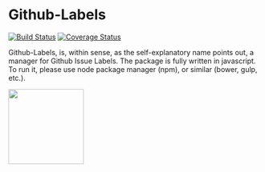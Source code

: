 # Github-Labels

[![Build Status](https://img.shields.io/travis/seegno/github-labels/master.svg?style=flat-square)](https://travis-ci.org/seegno/github-labels)
[![Coverage Status](https://img.shields.io/coveralls/seegno/github-labels/master.svg?style=flat-square)](https://coveralls.io/github/seegno/github-labels?branch=master)

Github-Labels, is, within sense, as the self-explanatory name points out, a manager for Github Issue Labels.  The package is fully written in javascript. To run it, please use node package manager (npm), or similar (bower, gulp, etc.).

<img src="https://avatars2.githubusercontent.com/u/1326469?v=4&s=200" width="150"></img>

